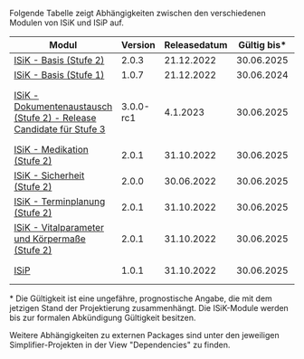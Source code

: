 Folgende Tabelle zeigt Abhängigkeiten zwischen den verschiedenen Modulen von ISiK und ISiP auf.

| **Modul**                     | **Version** | **Releasedatum** |**Gültig bis\*** |  **Abkündigungsdatum** | **Abhängigkeiten** |
|-----------------------------------|-------------|------------------|-----------------------|----------------|--------------------|
| [ISiK - Basis (Stufe 2)](https://simplifier.net/isik)    |     2.0.3        |    21.12.2022        |  30.06.2025 |       -    |     |
| [ISiK - Basis (Stufe 1)](https://simplifier.net/isik-basis-1)    |       1.0.7      |     21.12.2022             |   30.06.2024 |   -     |        |
|[ISiK - Dokumentenaustausch (Stufe 2) - Release Candidate für Stufe 3](https://simplifier.net/spec-isik-dokumentenaustausch)    |     3.0.0-rc1       |      4.1.2023      |   30.06.2025 |      -    |  [ISiK - Basis (Stufe 2) - Release Candidate für Stufe 3](https://simplifier.net/isik)   |
| [ISiK - Medikation (Stufe 2)](https://simplifier.net/spec-isik-medikation)    | 2.0.1 |          31.10.2022        |  30.06.2025 |     -    |    [ISiK - Basis (Stufe 2)](https://simplifier.net/isik)   |
[ISiK - Sicherheit (Stufe 2)](https://simplifier.net/spec-isik-sicherheit)    |     2.0.0       |     30.06.2022       |    30.06.2025 |     -    |    |
| [ISiK - Terminplanung (Stufe 2)](https://simplifier.net/spec-isik-terminplanung)    |     2.0.1        |    31.10.2022        |  30.06.2025 |       -    |  [ISiK - Basis (Stufe 2)](https://simplifier.net/isik)    |
| [ISiK - Vitalparameter und Körpermaße (Stufe 2)](https://simplifier.net/spec-isik-vitalparameter-und-koerpermasse)   |        2.0.1     |    31.10.2022    |   30.06.2025 |  -      | [ISiK - Basis (Stufe 2)](https://simplifier.net/isik)  |
| [ISiP](https://simplifier.net/isip)     |       1.0.1      |       31.10.2022           | 30.06.2025 |     -   |   [ISiK - Basis (Stufe 2)](https://simplifier.net/isik)     |


\* Die Gültigkeit ist eine ungefähre, prognostische Angabe, die mit dem jetzigen Stand der Projektierung zusammenhängt. Die ISiK-Module werden bis zur formalen Abkündigung Gültigkeit besitzen.

Weitere Abhängigkeiten zu externen Packages sind unter den jeweiligen Simplifier-Projekten in der View "Dependencies" zu finden.